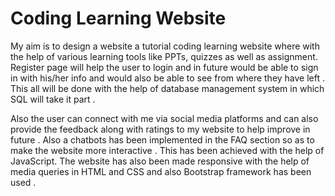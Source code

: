 # Coding Learning Website
My aim is to design a website a tutorial coding learning website where with the help of various
learning tools like PPTs, quizzes as well as assignment. Register page will help the user to
login and in future would be able to sign in with his/her info and would also be able to see from
where they have left . This all will be done with the help of database management system in
which SQL will take it part .

Also the user can connect with me via social media platforms and can also provide the
feedback along with ratings to my website to help improve in future . Also a chatbots has been
implemented in the FAQ section so as to make the website more interactive . This has been
achieved with the help of JavaScript. The website has also been made responsive with the help
of media queries in HTML and CSS and also Bootstrap framework has been used .
